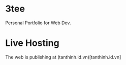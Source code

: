 # 3tee
Personal Portfolio for Web Dev.
# Live Hosting
The web is publishing at (tanthinh.id.vn)[tanthinh.id.vn]

